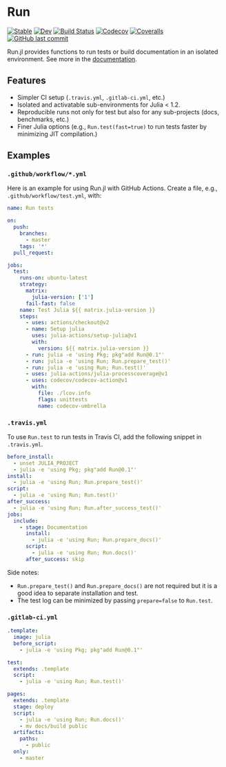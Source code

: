 # Run

[![Stable](https://img.shields.io/badge/docs-stable-blue.svg)](https://tkf.github.io/Run.jl/stable)
[![Dev](https://img.shields.io/badge/docs-dev-blue.svg)](https://tkf.github.io/Run.jl/dev)
[![Build Status](https://travis-ci.com/tkf/Run.jl.svg?branch=master)](https://travis-ci.com/tkf/Run.jl)
[![Codecov](https://codecov.io/gh/tkf/Run.jl/branch/master/graph/badge.svg)](https://codecov.io/gh/tkf/Run.jl)
[![Coveralls](https://coveralls.io/repos/github/tkf/Run.jl/badge.svg?branch=master)](https://coveralls.io/github/tkf/Run.jl?branch=master)
[![GitHub last commit](https://img.shields.io/github/last-commit/tkf/Run.jl.svg?style=social&logo=github)](https://github.com/tkf/Run.jl)

Run.jl provides functions to run tests or build documentation in an
isolated environment.  See more in the
[documentation](https://tkf.github.io/Run.jl/dev).

## Features

* Simpler CI setup (`.travis.yml`, `.gitlab-ci.yml`, etc.)
* Isolated and activatable sub-environments for Julia < 1.2.
* Reproducible runs not only for test but also for any sub-projects
  (docs, benchmarks, etc.)
* Finer Julia options (e.g., `Run.test(fast=true)` to run tests faster
  by minimizing JIT compilation.)

## Examples

### `.github/workflow/*.yml`

Here is an example for using Run.jl with GitHub Actions.  Create a
file, e.g., `.github/workflow/test.yml`, with:

```yaml
name: Run tests

on:
  push:
    branches:
      - master
    tags: '*'
  pull_request:

jobs:
  test:
    runs-on: ubuntu-latest
    strategy:
      matrix:
        julia-version: ['1']
      fail-fast: false
    name: Test Julia ${{ matrix.julia-version }}
    steps:
      - uses: actions/checkout@v2
      - name: Setup julia
        uses: julia-actions/setup-julia@v1
        with:
          version: ${{ matrix.julia-version }}
      - run: julia -e 'using Pkg; pkg"add Run@0.1"'
      - run: julia -e 'using Run; Run.prepare_test()'
      - run: julia -e 'using Run; Run.test()'
      - uses: julia-actions/julia-processcoverage@v1
      - uses: codecov/codecov-action@v1
        with:
          file: ./lcov.info
          flags: unittests
          name: codecov-umbrella
```

### `.travis.yml`

To use `Run.test` to run tests in Travis CI, add the following snippet
in `.travis.yml`.

```yaml
before_install:
  - unset JULIA_PROJECT
  - julia -e 'using Pkg; pkg"add Run@0.1"'
install:
  - julia -e 'using Run; Run.prepare_test()'
script:
  - julia -e 'using Run; Run.test()'
after_success:
  - julia -e 'using Run; Run.after_success_test()'
jobs:
  include:
    - stage: Documentation
      install:
        - julia -e 'using Run; Run.prepare_docs()'
      script:
        - julia -e 'using Run; Run.docs()'
      after_success: skip
```

Side notes:

* `Run.prepare_test()` and `Run.prepare_docs()` are not required but
  it is a good idea to separate installation and test.
* The test log can be minimized by passing `prepare=false` to `Run.test`.

### `.gitlab-ci.yml`

```yaml
.template:
  image: julia
  before_script:
    - julia -e 'using Pkg; pkg"add Run@0.1"'

test:
  extends: .template
  script:
    - julia -e 'using Run; Run.test()'

pages:
  extends: .template
  stage: deploy
  script:
    - julia -e 'using Run; Run.docs()'
    - mv docs/build public
  artifacts:
    paths:
      - public
  only:
    - master
```
